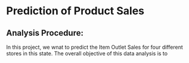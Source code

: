 # Prediction of Product Sales 
## Analysis Procedure:
In this project, we wnat to predict the Item Outlet Sales for four different stores in this state. The overall objective of this data analysis is to 
